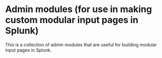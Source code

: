 # Admin modules (for use in making custom modular input pages in Splunk)

This is a collection of admin modules that are useful for building modular input pages in Splunk.
